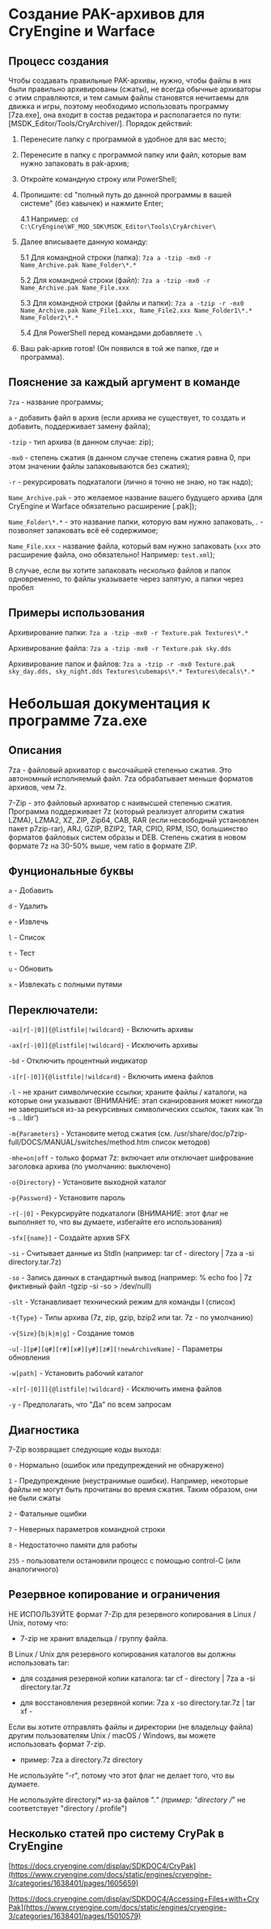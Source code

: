 # Создание PAK-архивов для CryEngine и Warface

## Процесс создания

Чтобы создавать правильные PAK-архивы, нужно, чтобы файлы в них были правильно архивированы (сжаты), не всегда обычные архиваторы с этим справляются, и тем самым файлы становятся нечитаемы для движка и игры, поэтому необходимо использовать программу \[7za.exe\], она входит в состав редактора и располагается по пути: \[MSDK_Editor/Tools/CryArchiver/\]. Порядок действий:
1. Перенесите папку с программой в удобное для вас место;
2. Перенесите в папку с программой папку или файл, которые вам нужно запаковать в pak-архив;
3. Откройте командную строку или PowerShell;
4. Пропишите: cd "полный путь до данной программы в вашей системе" (без кавычек) и нажмите Enter;

	4.1 Например: ```cd C:\CryEngine\WF_MOD_SDK\MSDK_Editor\Tools\CryArchiver\```

5. Далее вписываете данную команду: 

	5.1 Для командной строки (папка): ```7za a -tzip -mx0 -r Name_Archive.pak Name_Folder\*.*```

	5.2 Для командной строки (файл): ```7za a -tzip -mx0 -r Name_Archive.pak Name_File.xxx```

	5.3 Для командной строки (файлы и папки): ```7za a -tzip -r -mx0 Name_Archive.pak Name_File1.xxx, Name_File2.xxx Name_Folder1\*.* Name_Folder2\*.*```

	5.4 Для PowerShell перед командами добавляете ```.\```

6. Ваш pak-архив готов! (Он появился в той же папке, где и программа).

## Пояснение за каждый аргумент в команде

```7za``` - название программы;

```a``` - добавить файл в архив (если архива не существует, то создать и добавить, поддерживает замену файла);

```-tzip``` - тип архива (в данном случае: zip);

```-mx0``` - степень сжатия (в данном случае степень сжатия равна 0, при этом значении файлы запаковываются без сжатия);

```-r``` - рекурсировать подкаталоги (лично я точно не знаю, но так надо);

```Name_Archive.pak``` - это желаемое название вашего будущего архива (для CryEngine и Warface обязательно расширение \[.pak\]);

```Name_Folder\*.*``` - это название папки, которую вам нужно запаковать, *.* - позволяет запаковать всё её содержимое;

```Name_File.xxx``` - название файла, который вам нужно запаковать (```xxx``` это расширение файла, оно обязательно! Например: ```test.xml```);

В случае, если вы хотите запаковать несколько файлов и папок одновременно, то файлы указываете через запятую, а папки через пробел

## Примеры использования

Архивирование папки: ```7za a -tzip -mx0 -r Texture.pak Textures\*.*```

Архивирование файла: ```7za a -tzip -mx0 -r Texture.pak sky.dds```

Архивирование папок и файлов: ```7za a -tzip -r -mx0 Texture.pak sky_day.dds, sky_night.dds Textures\cubemaps\*.* Textures\decals\*.*```

# Небольшая документация к программе 7za.exe

## Описания

7za - файловый архиватор с высочайшей степенью сжатия. Это автономный исполняемый файл. 7za обрабатывает меньше форматов архивов, чем 7z.

7-Zip - это файловый архиватор с наивысшей степенью сжатия. Программа поддерживает 7z (который реализует алгоритм сжатия LZMA), LZMA2, XZ, ZIP, Zip64, CAB, RAR (если несвободный установлен пакет p7zip-rar), ARJ, GZIP, BZIP2, TAR, CPIO, RPM, ISO, большинство форматов файловых систем образы и DEB. Степень сжатия в новом формате 7z на 30-50% выше, чем ratio в формате ZIP.

## Фунциональные буквы

```a``` - Добавить

```d``` - Удалить

```e``` - Извлечь

```l``` - Список

```t``` - Тест

```u``` - Обновить

```x``` - Извлекать с полными путями

## Переключатели:

```-ai[r[-|0]]{@listfile|!wildcard}``` - Включить архивы

```-ax[r[-|0]]{@listfile|!wildcard}``` - Исключить архивы

```-bd``` - Отключить процентный индикатор

```-i[r[-|0]]{@listfile|!wildcard}``` - Включить имена файлов

```-l``` - не хранит символические ссылки; храните файлы / каталоги, на которые они указывают (ВНИМАНИЕ: этап сканирования может никогда не завершиться из-за рекурсивных символических ссылок, таких как 'ln -s .. ldir')

```-m{Parameters}``` - Установите метод сжатия (см. /usr/share/doc/p7zip-full/DOCS/MANUAL/switches/method.htm список методов)

```-mhe=on|off``` - только формат 7z: включает или отключает шифрование заголовка архива (по умолчанию: выключено)

```-o{Directory}``` - Установите выходной каталог

```-p{Password}``` - Установите пароль

```-r[-|0]``` - Рекурсируйте подкаталоги (ВНИМАНИЕ: этот флаг не выполняет то, что вы думаете, избегайте его использования)

```-sfx[{name}]``` - Создайте архив SFX

```-si``` - Считывает данные из StdIn (например: tar cf - directory | 7za a -si directory.tar.7z)

```-so``` - Запись данных в стандартный вывод (например: % echo foo | 7z фиктивный файл -tgzip -si -so > /dev/null)

```-slt``` - Устанавливает технический режим для команды l (список)

```-t{Type}``` - Типы архива (7z, zip, gzip, bzip2 или tar. 7z - по умолчанию)

```-v{Size}[b|k|m|g]``` - Создание томов

```-u[-][p#][q#][r#][x#][y#][z#][!newArchiveName]``` - Параметры обновления

```-w[path]``` - Установить рабочий каталог

```-x[r[-|0]]]{@listfile|!wildcard}``` - Исключить имена файлов

```-y``` - Предполагать, что "Да" по всем запросам

## Диагностика

7-Zip возвращает следующие коды выхода:

```0``` - Нормально (ошибок или предупреждений не обнаружено)

```1``` - Предупреждение (неустранимые ошибки). Например, некоторые файлы не могут быть прочитаны во время сжатия. Таким образом, они не были сжаты

```2``` - Фатальные ошибки

```7``` - Неверных параметров командной строки

```8``` - Недостаточно памяти для работы

```255``` - пользователи остановили процесс с помощью control-C (или аналогичного)

## Резервное копирование и ограничения

НЕ ИСПОЛЬЗУЙТЕ формат 7-Zip для резервного копирования в Linux / Unix, потому что:

- 7-zip не хранит владельца / группу файла.

В Linux / Unix для резервного копирования каталогов вы должны использовать tar:

- для создания резервной копии каталога: tar cf - directory | 7za a -si directory.tar.7z

- для восстановления резервной копии: 7za x -so directory.tar.7z | tar xf -

Если вы хотите отправлять файлы и директории (не владельцу файла) другим пользователям Unix / macOS / Windows, вы можете использовать формат 7-zip.
- пример: 7za a directory.7z directory

Не используйте "-r", потому что этот флаг не делает того, что вы думаете.

Не используйте directory/* из-за файлов ".*" (пример: "directory /*" не соответствует "directory /.profile")

## Несколько статей про систему CryPak в CryEngine

[https://docs.cryengine.com/display/SDKDOC4/CryPak](https://www.cryengine.com/docs/static/engines/cryengine-3/categories/1638401/pages/1605659)

[https://docs.cryengine.com/display/SDKDOC4/Accessing+Files+with+CryPak](https://www.cryengine.com/docs/static/engines/cryengine-3/categories/1638401/pages/15010579)
